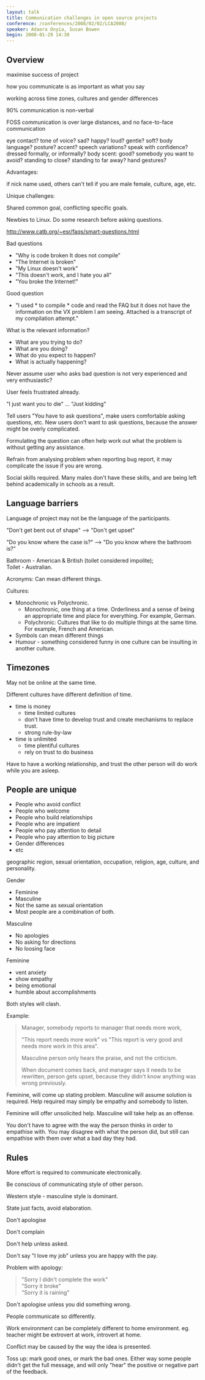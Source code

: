```yaml
---
layout: talk
title: Communication challenges in open source projects
conference: /conferences/2008/02/02/LCA2008/
speaker: Adaora Onyia, Susan Bowen
begin: 2008-01-29 14:30
---
```

## Overview

maximise success of project

how you communicate is as important as what you say

working across time zones, cultures and gender differences

90% communication is non-verbal

FOSS communication is over large distances, and no face-to-face communication

eye contact? tone of voice? sad? happy? loud? gentle? soft? body language?
posture? accent? speech variations? speak with confidence? dressed formally, or
informally? body scent: good? somebody you want to avoid? standing to close?
standing to far away? hand gestures?

Advantages:

if nick name used, others can't tell if you are male female, culture,
age, etc.

Unique challenges:

Shared common goal, conflicting specific goals.

Newbies to Linux. Do some research before asking questions.

<http://www.catb.org/~esr/faqs/smart-questions.html>

Bad questions

* "Why is code broken It does not compile"
* "The Internet is broken"
* "My Linux doesn't work"
* "This doesn't work, and I hate you all"
* "You broke the Internet!"

Good question

* "I used * to compile * code and read the FAQ but it does not have
the information on the VX problem I am seeing. Attached is a transcript of my
compilation attempt."

What is the relevant information?

* What are you trying to do?
* What are you doing?
* What do you expect to happen?
* What is actually happening?

Never assume user who asks bad question is not very experienced and
very enthusiastic?

User feels frustrated already.

"I just want you to die" ... "Just kidding"

Tell users "You have to ask questions", make users comfortable asking
questions, etc. New users don't want to ask questions, because the
answer might be overly complicated.

Formulating the question can often help work out what the problem is
without getting any assistance.

Refrain from analysing problem when reporting bug report, it may
complicate the issue if you are wrong.

Social skills required. Many males don't have these skills, and are
being left behind academically in schools as a result.

## Language barriers

Language of project may not be the language of the participants.

"Don't get bent out of shape" --> "Don't get upset"

"Do you know where the case is?" --> "Do you know where the bathroom is?"

Bathroom - American & British (toilet considered impolite);  
Toilet - Australian.

Acronyms: Can mean different things.

Cultures:

* Monochronic vs Polychronic.
  * Monochronic, one thing at a time. Orderliness and a
    sense of being an appropriate time and place for everything.
    For example, German.
  * Polychronic: Cultures that like to do multiple things at the
    same time. For example, French and American.
* Symbols can mean different things
* Humour - something considered funny in one culture can be insulting in
another culture.

## Timezones

May not be online at the same time.

Different cultures have different definition of time.

* time is money
  * time limited cultures
  * don't have time to develop trust and create mechanisms to replace trust.
  * strong rule-by-law
* time is unlimited
  * time plentiful cultures
  * rely on trust to do business

Have to have a working relationship, and trust the other person will
do work while you are asleep.

## People are unique

* People who avoid conflict
* People who welcome
* People who build relationships
* People who are impatient
* People who pay attention to detail
* People who pay attention to big picture
* Gender differences
* etc

geographic region, sexual orientation, occupation, religion, age,
culture, and personality.

Gender

* Feminine
* Masculine
* Not the same as sexual orientation
* Most people are a combination of both.

Masculine

* No apologies
* No asking for directions
* No loosing face

Feminine

* vent anxiety
* show empathy
* being emotional
* humble about accomplishments

Both styles will clash.

Example:

> Manager, somebody reports to manager that needs more work,
> 
> "This report needs more work" vs
> "This report is very good and needs more work in this area".
> 
> Masculine person only hears the praise, and not the criticism.
> 
> When document comes back, and manager says it needs to be rewritten,
> person gets upset, because they didn't know anything was wrong previously.

Feminine, will come up stating problem. Masculine will assume solution is
required. Help required may simply be empathy and somebody to listen.

Feminine will offer unsolicited help. Masculine will take help
as an offense.

You don't have to agree with the way the person thinks in order
to empathise with. You may disagree with what the person did, but
still can empathise with them over what a bad day they had.

## Rules

More effort is required to communicate electronically.

Be conscious of communicating style of other person.

Western style - masculine style is dominant.

State just facts, avoid elaboration.

Don't apologise

Don't complain

Don't help unless asked.

Don't say "I love my job" unless you are happy with the pay.

Problem with apology:
> "Sorry I didn't complete the work"  
> "Sorry it broke"  
> "Sorry it is raining"

Don't apologise unless you did something wrong.

People communicate so differently.

Work environment can be completely different to home environment.
eg. teacher might be extrovert at work, introvert at home.

Conflict may be caused by the way the idea is presented.

Toss up: mark good ones, or mark the bad ones. Either way some people didn't
get the full message, and will only "hear" the positive or negative part of
the feedback.
